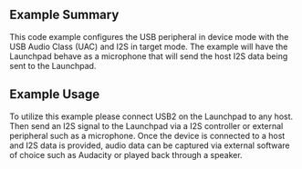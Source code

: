 ## Example Summary

This code example configures the USB peripheral in device mode with the
USB Audio Class (UAC) and I2S in target mode. The example will have the
Launchpad behave as a microphone that will send the host I2S data being
sent to the Launchpad.


## Example Usage

To utilize this example please connect USB2 on the Launchpad to any host.
Then send an I2S signal to the Launchpad via a I2S controller or external
peripheral such as a microphone. Once the device is connected to a host and
I2S data is provided, audio data can be captured via external software
of choice such as Audacity or played back through a speaker.
